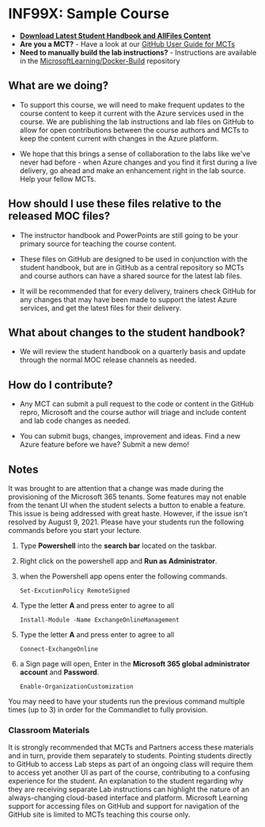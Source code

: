 # INF99X: Sample Course

- **[Download Latest Student Handbook and AllFiles Content](../../releases/latest)**
- **Are you a MCT?** - Have a look at our [GitHub User Guide for MCTs](https://microsoftlearning.github.io/MCT-User-Guide/)
- **Need to manually build the lab instructions?** - Instructions are available in the [MicrosoftLearning/Docker-Build](https://github.com/MicrosoftLearning/Docker-Build) repository

## What are we doing?

- To support this course, we will need to make frequent updates to the course content to keep it current with the Azure services used in the course.  We are publishing the lab instructions and lab files on GitHub to allow for open contributions between the course authors and MCTs to keep the content current with changes in the Azure platform.

- We hope that this brings a sense of collaboration to the labs like we've never had before - when Azure changes and you find it first during a live delivery, go ahead and make an enhancement right in the lab source.  Help your fellow MCTs.

## How should I use these files relative to the released MOC files?

- The instructor handbook and PowerPoints are still going to be your primary source for teaching the course content.

- These files on GitHub are designed to be used in conjunction with the student handbook, but are in GitHub as a central repository so MCTs and course authors can have a shared source for the latest lab files.

- It will be recommended that for every delivery, trainers check GitHub for any changes that may have been made to support the latest Azure services, and get the latest files for their delivery.

## What about changes to the student handbook?

- We will review the student handbook on a quarterly basis and update through the normal MOC release channels as needed.

## How do I contribute?

- Any MCT can submit a pull request to the code or content in the GitHub repro, Microsoft and the course author will triage and include content and lab code changes as needed.

- You can submit bugs, changes, improvement and ideas.  Find a new Azure feature before we have?  Submit a new demo!

## Notes

It was brought to are attention that a change was made during the provisioning of the Microsoft 365 tenants. Some features may not enable from the tenant UI when the student selects a button to enable a feature. This issue is being addressed with great haste. However, if the issue isn't resolved by August 9, 2021. Please have your students run the following commands before you start your lecture. 

1. Type **Powershell** into the **search bar** located on the taskbar. 
2. Right click on the powershell app and **Run as Administrator**.
3. when the Powershell app opens enter the following commands. 
       
       Set-ExcutionPolicy RemoteSigned
       
4. Type the letter **A** and press enter to agree to all 
       
       Install-Module -Name ExchangeOnlineManagement
       
5. Type the letter **A** and press enter to agree to all 
       
       Connect-ExchangeOnline
       
6. a Sign page will open, Enter in the **Microsoft 365 global administrator account** and **Password**.
       
       Enable-OrganizationCustomization
 
 You may need to have your students run the previous command multiple times (up to 3) in order for the Commandlet to fully provision.


### Classroom Materials

It is strongly recommended that MCTs and Partners access these materials and in turn, provide them separately to students.  Pointing students directly to GitHub to access Lab steps as part of an ongoing class will require them to access yet another UI as part of the course, contributing to a confusing experience for the student. An explanation to the student regarding why they are receiving separate Lab instructions can highlight the nature of an always-changing cloud-based interface and platform. Microsoft Learning support for accessing files on GitHub and support for navigation of the GitHub site is limited to MCTs teaching this course only.
